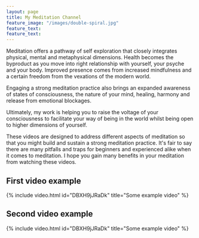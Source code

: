 ```yaml
---
layout: page
title: My Meditation Channel
feature_image: "/images/double-spiral.jpg"
feature_text:
feature_text:
---
```


Meditation offers a pathway of self exploration that closely integrates physical, mental and metaphysical dimensions. Health becomes the byproduct as you move into right relationship with yourself, your psyche and your body. Improved presence comes from increased mindfulness and a certain freedom from the vexations of the modern world. 

Engaging a strong meditation practice also brings an expanded awareness of states of consciousness, the nature of your mind, healing, harmony and release from emotional blockages. 

Ultimately, my work is helping you to raise the voltage of your consciousness to facilitate your way of being in the world whilst being open to higher dimensions of yourself.

These videos are designed to address different aspects of meditation so that you might build and sustain a strong meditation practice. It's fair to say there are many pitfalls and traps for beginners and experienced alike when it comes to meditation. I hope you gain many benefits in your meditation from watching these videos.

## First video example

{% include video.html id="DBXH9jJRaDk" title="Some example video" %}

## Second video example

{% include video.html id="DBXH9jJRaDk" title="Some example video" %}
